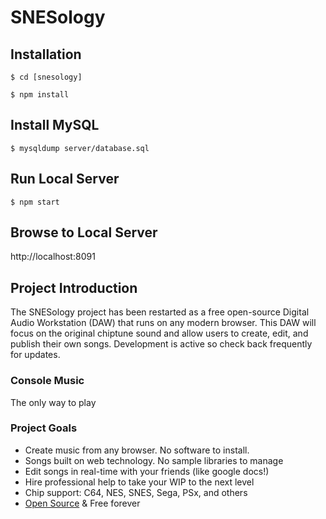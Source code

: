 # SNESology

## Installation
`$ cd [snesology]`

`$ npm install`


## Install MySQL

`$ mysqldump server/database.sql`


## Run Local Server
`$ npm start`


## Browse to Local Server
http://localhost:8091


## Project Introduction

The SNESology project has been restarted as a free open-source Digital Audio Workstation (DAW) that runs on any modern browser. 
This DAW will focus on the original chiptune sound and allow users to create, edit, and publish their own songs. 
Development is active so check back frequently for updates. 

### Console Music

The only way to play

### Project Goals

*   Create music from any browser. No software to install.
*   Songs built on web technology. No sample libraries to manage
*   Edit songs in real-time with your friends (like google docs!)
*   Hire professional help to take your WIP to the next level
*   Chip support: C64, NES, SNES, Sega, PSx, and others
*   [Open Source](https://github.com/clevertree/snesology/) & Free forever

